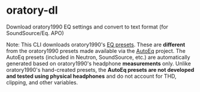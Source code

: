 # oratory-dl
Download oratory1990 EQ settings and convert to text format (for SoundSource/Eq. APO)

Note: This CLI downloads oratory1990's [EQ presets](https://www.reddit.com/r/oratory1990/wiki/index/list_of_presets). These are **different** from the oratory1990 presets made available via the [AutoEq](https://github.com/jaakkopasanen/AutoEq) project. The AutoEq presets (included in Neutron, SoundSource, etc.) are automatically generated based on oratory1990's headphone **measurements** only. Unlike oratory1990's hand-created presets, the **AutoEq presets are not developed and tested using physical headphones** and do not account for THD, clipping, and other variables.
